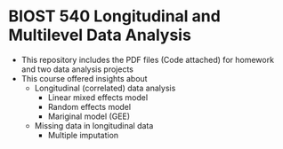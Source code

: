 # BIOST 540 Longitudinal and Multilevel Data Analysis
* This repository includes the PDF files (Code attached) for homework and two data analysis projects
* This course offered insights about
  * Longitudinal (correlated) data analysis
    * Linear mixed effects model
    * Random effects model
    * Mariginal model (GEE)
  * Missing data in longitudinal data
    * Multiple imputation
